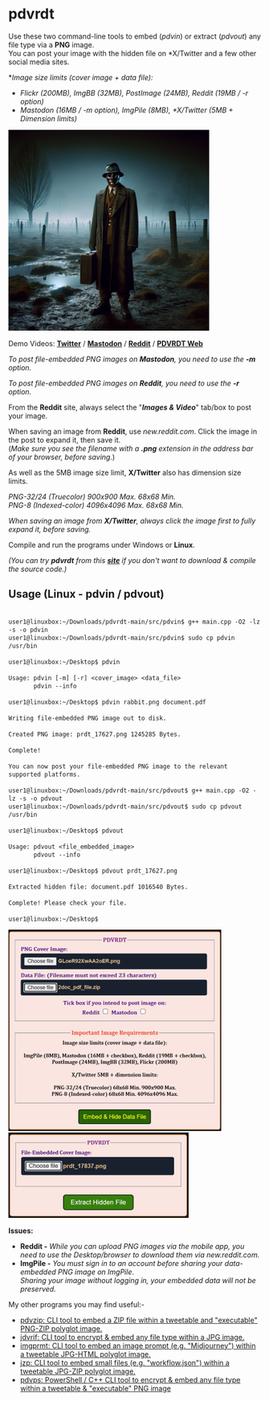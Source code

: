 # pdvrdt
Use these two command-line tools to embed (*pdvin*) or extract (*pdvout*) any file type via a **PNG** image.  
You can post your image with the hidden file on *X/Twitter and a few other social media sites.

**Image size limits (cover image + data file):*

* *Flickr (200MB), ImgBB (32MB), PostImage (24MB), Reddit (19MB / -r option)*
* *Mastodon (16MB / -m option), ImgPile (8MB), \*X/Twitter (5MB + Dimension limits)*

![Demo Image](https://github.com/CleasbyCode/pdvrdt/blob/main/demo_image/prdt_16649.png)  

Demo Videos: [**Twitter**](https://youtu.be/wSkP7LU7woQ) / [**Mastodon**](https://youtu.be/2giS6rP8dvI) / [**Reddit**](https://youtu.be/7-ZbXv8NqA0) / [**PDVRDT Web**](https://youtu.be/KbIilEDF14E)

*To post file-embedded PNG images on **Mastodon**, you need to use the **-m** option.*  

*To post file-embedded PNG images on **Reddit**, you need to use the **-r** option.*  

From the **Reddit** site, always select the "***Images & Video***" tab/box to post your image.

When saving an image from **Reddit**, use *new.reddit.com*. Click the image in the post to expand it, then save it.  
(*Make sure you see the filename with a **.png** extension in the address bar of your browser, before saving.*)

As well as the 5MB image size limit, **X/Twitter** also has dimension size limits.  

*PNG-32/24 (Truecolor) 900x900 Max. 68x68 Min.*  
*PNG-8 (Indexed-color) 4096x4096 Max. 68x68 Min.*  

*When saving an image from **X/Twitter**, always click the image first to fully expand it, before saving.*  

Compile and run the programs under Windows or **Linux**.  

*(You can try **pdvrdt** from this [**site**](https://cleasbycode.co.uk/pdvrdt/index/) if you don't want to download & compile the source code.)*

## Usage (Linux - pdvin / pdvout)

```console

user1@linuxbox:~/Downloads/pdvrdt-main/src/pdvin$ g++ main.cpp -O2 -lz -s -o pdvin
user1@linuxbox:~/Downloads/pdvrdt-main/src/pdvin$ sudo cp pdvin /usr/bin

user1@linuxbox:~/Desktop$ pdvin 

Usage: pdvin [-m] [-r] <cover_image> <data_file>  
       pdvin --info

user1@linuxbox:~/Desktop$ pdvin rabbit.png document.pdf
  
Writing file-embedded PNG image out to disk.

Created PNG image: prdt_17627.png 1245285 Bytes.

Complete!

You can now post your file-embedded PNG image to the relevant supported platforms.

user1@linuxbox:~/Downloads/pdvrdt-main/src/pdvout$ g++ main.cpp -O2 -lz -s -o pdvout
user1@linuxbox:~/Downloads/pdvrdt-main/src/pdvout$ sudo cp pdvout /usr/bin

user1@linuxbox:~/Desktop$ pdvout

Usage: pdvout <file_embedded_image>
       pdvout --info
        
user1@linuxbox:~/Desktop$ pdvout prdt_17627.png

Extracted hidden file: document.pdf 1016540 Bytes.

Complete! Please check your file.
  
user1@linuxbox:~/Desktop$ 

```
![Demo Image2](https://github.com/CleasbyCode/pdvrdt/blob/main/demo_image/screen.png) 
![Demo Image3](https://github.com/CleasbyCode/pdvrdt/blob/main/demo_image/screen2.png) 

**Issues:**
* **Reddit -** *While you can upload PNG images via the mobile app, you need to use the Desktop/browser to download them via new.reddit.com.*
* **ImgPile -** *You must sign in to an account before sharing your data-embedded PNG image on ImgPile*.  
		*Sharing your image without logging in, your embedded data will not be preserved.*

 My other programs you may find useful:-
 
* [pdvzip: CLI tool to embed a ZIP file within a tweetable and "executable" PNG-ZIP polyglot image.](https://github.com/CleasbyCode/pdvzip)
* [jdvrif: CLI tool to encrypt & embed any file type within a JPG image.](https://github.com/CleasbyCode/jdvrif)
* [imgprmt: CLI tool to embed an image prompt (e.g. "Midjourney") within a tweetable JPG-HTML polyglot image.](https://github.com/CleasbyCode/imgprmt)
* [jzp: CLI tool to embed small files (e.g. "workflow.json") within a tweetable JPG-ZIP polyglot image.](https://github.com/CleasbyCode/jzp)  
* [pdvps: PowerShell / C++ CLI tool to encrypt & embed any file type within a tweetable & "executable" PNG image](https://github.com/CleasbyCode/pdvps)

##
